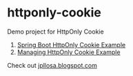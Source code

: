 # httponly-cookie
Demo project for HttpOnly Cookie

1. [Spring Boot HttpOnly Cookie Example](https://jpllosa.blogspot.com/2025/01/spring-boot-httponly-cookie-example.html)
2. [Managing HttpOnly Cookie Example](https://jpllosa.blogspot.com/2025/04/managing-httponly-cookie-example.html)

Check out [jpllosa.blogspot.com](https://jpllosa.blogspot.com/)
